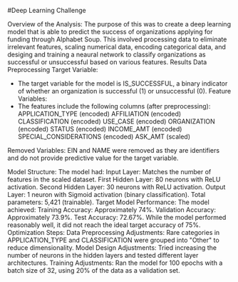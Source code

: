 #Deep Learning Challenge

Overview of the Analysis:
The purpose of this was to create a deep learning model that is able to predict the success of organizations applying for funding through Alphabet Soup. This involved processing data to eliminate irrelevant features, scaling numerical data, encoding categorical data, and desiging and training a neaural network to classify organizations as successful or unsuccessful based on various features.
Results 
Data Preprocessing
Target Variable:
  - The target variable for the model is IS_SUCCESSFUL, a binary indicator of whether an   organization is successful (1) or unsuccessful (0).
Feature Variables:
- The features include the following columns (after preprocessing):
APPLICATION_TYPE (encoded)
AFFILIATION (encoded)
CLASSIFICATION (encoded)
USE_CASE (encoded)
ORGANIZATION (encoded)
STATUS (encoded)
INCOME_AMT (encoded)
SPECIAL_CONSIDERATIONS (encoded)
ASK_AMT (scaled)

Removed Variables:
EIN and NAME were removed as they are identifiers and do not provide predictive value for the target variable.


Model Structure:
The model had:
Input Layer: Matches the number of features in the scaled dataset.
First Hidden Layer: 80 neurons with ReLU activation.
Second Hidden Layer: 30 neurons with ReLU activation.
Output Layer: 1 neuron with Sigmoid activation (binary classification).
Total parameters: 5,421 (trainable).
Target Model Performance:
The model achieved:
Training Accuracy: Approximately 74%.
Validation Accuracy: Approximately 73.9%.
Test Accuracy: 72.67%.
While the model performed reasonably well, it did not reach the ideal target accuracy of 75%.
Optimization Steps:
Data Preprocessing Adjustments:
Rare categories in APPLICATION_TYPE and CLASSIFICATION were grouped into "Other" to reduce dimensionality.
Model Design Adjustments:
Tried increasing the number of neurons in the hidden layers and tested different layer architectures.
Training Adjustments:
Ran the model for 100 epochs with a batch size of 32, using 20% of the data as a validation set.
